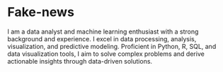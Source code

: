 # Fake-news
I am a data analyst and machine learning enthusiast with a strong background and experience. I excel in data processing, analysis, visualization, and predictive modeling. Proficient in Python, R, SQL, and data visualization tools, I aim to solve complex problems and derive actionable insights through data-driven solutions.
